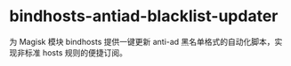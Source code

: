 # bindhosts-antiad-blacklist-updater
为 Magisk 模块 bindhosts 提供一键更新 anti-ad 黑名单格式的自动化脚本，实现非标准 hosts 规则的便捷订阅。
